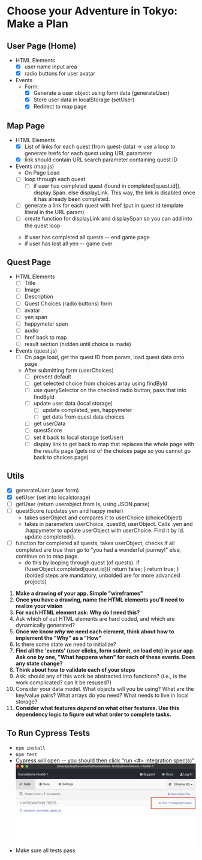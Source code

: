 # Choose your Adventure in Tokyo: Make a Plan

## User Page (Home)
*   HTML Elements
    - [x] user name input area
    - [x] radio buttons for user avatar
*   Events
    *   Form: 
        - [x] Generate a user object using form data (generateUser)
        - [x] Store user data in localStorage (setUser)
        - [x] Redirect to map page

## Map Page
*   HTML Elements
    - [x] List of links for each quest (from quest-data) -> use a loop to generate hrefs for each quest using URL parameter
    - [x] link should contain URL search parameter containing quest ID
*   Events (map.js)
    *  On Page Load
    - [ ] loop through each quest
        - [ ] if user has completed quest (found in completed[quest.id]), display Span. else displayLink. This way, the link is disabled once it has already been completed.
    - [ ] generate a link <a> for each quest with href (put in quest id template literal in the URL param)
    - [ ] create function for displayLink and displaySpan so you can add into the quest loop
    - if user has completed all quests -- end game page
    - if user has lost all yen -- game over


## Quest Page
*   HTML Elements
    - [ ] Title
    - [ ] Image
    - [ ] Description
    - [ ] Quest Choices (radio buttons) form
    - [ ] avatar
    - [ ] yen span
    - [ ] happymeter span
    - [ ] audio
    - [ ] href back to map
    - [ ] result section (hidden until choice is made)
*   Events (quest.js)
    - [ ] On page load, get the quest ID from param, load quest data onto page
    *   After submitting form (userChoices)
        - [ ] prevent default
        - [ ] get selected choice from choices array using findById
        - [ ] use querySelector on the checked radio button, pass that into findById 
        - [ ] update user data (local storage)
            - [ ] update completed, yen, happymeter
            - [ ] get data from quest.data choices 
        - [ ] get userData
        - [ ] questScore 
        - [ ] set it back to local storage (setUser)
        - [ ] display link to get back to map that replaces the whole page with the results page (gets rid of the choices page so you cannot go back to choices page)

## Utils
- [x] generateUser (user form)
- [x] setUser (set into localstorage)
- [ ] getUser (return userobject from ls, using JSON.parse)
- [ ] questScore (updates yen and happy meter)
    *   takes userObject and compares it to userChoice (choiceObject)
    *   takes in parameters userChoice, questId, userObject. Calls .yen and .happymeter to update userObject with userChoice. Find it by Id. update completed{}.
- [ ] function for completed all quests, takes userObject, checks if all completed are true then go to "you had a wonderful journey!" else, continue on to map page.
    *   do this by looping through quest (of quests). if (!userObject.completed[quest.id]){
        return false;
    }
    return true;
} 
(bolded steps are mandatory, unbolded are for more advanced projects)

1) **Make a drawing of your app. Simple "wireframes"**
2) **Once you have a drawing, name the HTML elements you'll need to realize your vision**
3) **For each HTML element ask: Why do I need this?**
4) Ask which of out HTML elements are hard coded, and which are dynamically generated?
5) **Once we know _why_ we need each element, think about how to implement the "Why" as a "How"**
6) Is there some state we need to initialize?
7) **Find all the 'events' (user clicks, form submit, on load etc) in your app. Ask one by one, "What happens when" for each of these events. Does any state change?**
8) **Think about how to validate each of your steps**
9) Ask: should any of this work be abstracted into functions? (i.e., is the work complicated? can it be resused?)
10) Consider your data model. What objects will you be using? What are the key/value pairs? What arrays do you need? What needs to live in local storage?
11) **Consider what features _depend_ on what other features. Use this dependency logic to figure out what order to complete tasks.**


## To Run Cypress Tests
* `npm install`
* `npm test`
* Cypress will open -- you should then click "run <#> integration spec(s)"
    ![](cypress.png)
* Make sure all tests pass